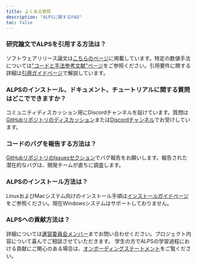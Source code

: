 ```yaml
---
title: よくある質問
description: "ALPSに関するFAQ"
toc: false
---
```


### 研究論文でALPSを引用する方法は？

ソフトウェアリリース論文は[こちらのページ](../documentation/pubs/papers)に掲載しています。特定の数値手法については["コードと手法参考文献"ページ](../documentation/pubs/refs)をご参照ください。引用要件に関する詳細は[引用ガイドページ](../documentation/pubs/citations)で解説しています。

### ALPSのインストール、ドキュメント、チュートリアルに関する質問はどこでできますか？

コミュニティディスカッション用にDiscordチャンネルを設けています。質問は[GitHubリポジトリのディスカッション](https://github.com/ALPSim/ALPS/discussions/categories/q-a)または[Discordチャンネル](https://discord.gg/JRNWnnva9g)でお受けしています。

### コードのバグを報告する方法は？

[GitHubリポジトリのIssuesセクション](https://github.com/ALPSim/ALPS/issues)でバグ報告をお願いします。報告された潜在的なバグは、開発チームが直ちに調査します。

### ALPSのインストール方法は？

LinuxおよびMacシステム向けのインストール手順は[インストールガイドページ](../documentation/install/)をご参照ください。現在Windowsシステムはサポートしておりません。

### ALPSへの貢献方法は？

詳細については[運営委員会メンバー](../govern#alps-community-steering-committee)までお問い合わせください。プロジェクト内容について喜んでご相談させていただきます。
学生の方でALPSの学習過程における貢献にご関心のある場合は、[オンボーディングステートメント](../govern/onboard)をご覧ください。
